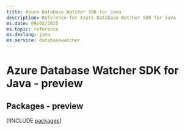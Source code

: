 ```yaml
---
title: Azure Database Watcher SDK for Java
description: Reference for Azure Database Watcher SDK for Java
ms.date: 09/02/2025
ms.topic: reference
ms.devlang: java
ms.service: databasewatcher
---
```

# Azure Database Watcher SDK for Java - preview
## Packages - preview
[!INCLUDE [packages](database-watcher-index.md)]
